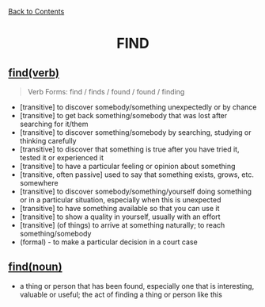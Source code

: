 ﻿[Back to Contents](../../../README.md)


<h1 style="text-align: center;">FIND</h1>


## [find(verb)](https://www.oxfordlearnersdictionaries.com/definition/english/find_1)
> Verb Forms: find / finds / found / found / finding
- [transitive] to discover somebody/something unexpectedly or by chance
- [transitive] to get back something/somebody that was lost after searching for it/them
- [transitive] to discover something/somebody by searching, studying or thinking carefully
- [transitive] to discover that something is true after you have tried it, tested it or experienced it
- [transitive] to have a particular feeling or opinion about something
- [transitive, often passive] used to say that something exists, grows, etc. somewhere
- [transitive] to discover somebody/something/yourself doing something or in a particular situation, especially when this is unexpected
- [transitive] to have something available so that you can use it
- [transitive] to show a quality in yourself, usually with an effort
- [transitive] (of things) to arrive at something naturally; to reach something/somebody
- (formal) - to make a particular decision in a court case


## [find(noun)](https://www.oxfordlearnersdictionaries.com/definition/english/find_2)
- a thing or person that has been found, especially one that is interesting, valuable or useful; the act of finding a thing or person like this
